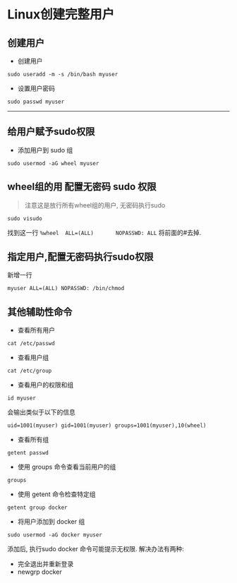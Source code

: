 # Linux创建完整用户
## 创建用户
- 创建用户
```
sudo useradd -m -s /bin/bash myuser
```

- 设置用户密码
```
sudo passwd myuser
```
---

## 给用户赋予sudo权限
- 添加用户到 sudo 组
```
sudo usermod -aG wheel myuser
```

## wheel组的用 配置无密码 sudo 权限
> 注意这是放行所有wheel组的用户, 无密码执行sudo
```
sudo visudo
```

找到这一行 `%wheel  ALL=(ALL)       NOPASSWD: ALL`
将前面的#去掉. 

## 指定用户,配置无密码执行sudo权限
新增一行
```
myuser ALL=(ALL) NOPASSWD: /bin/chmod
```

## 其他辅助性命令
- 查看所有用户
```
cat /etc/passwd
```

- 查看用户组
```
cat /etc/group
```

- 查看用户的权限和组
```
id myuser
```
会输出类似于以下的信息
```
uid=1001(myuser) gid=1001(myuser) groups=1001(myuser),10(wheel)
```

- 查看所有组
```
getent passwd
```

- 使用 groups 命令查看当前用户的组
```
groups
```

- 使用 getent 命令检查特定组
```
getent group docker
``` 

- 将用户添加到 docker 组
```
sudo usermod -aG docker myuser
```
添加后, 执行sudo docker 命令可能提示无权限. 解决办法有两种:
- 完全退出并重新登录
- newgrp docker






